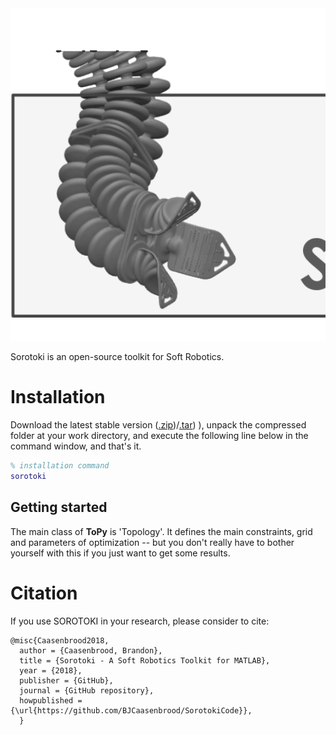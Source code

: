 <div align="center">
	<img src="./bin/src/softrobot.png" width="600">
</div>

Sorotoki is an open-source toolkit for Soft Robotics. 

# Installation
Download the latest stable version ([.zip](https://github.com/williamhunter/topy/wiki/Help))/[.tar](https://github.com/williamhunter/topy/wiki/Help)) ), unpack the compressed folder at your work directory, and execute the following line below in the command window, and that's it.
```matlab
% installation command
sorotoki
```

## Getting started
The main class of **ToPy** is 'Topology'. It defines the main constraints, grid and parameters of optimization -- but you don't really have to bother
yourself with this if you just want to get some results.


# Citation
If you use SOROTOKI in your research, please consider to cite:
```
@misc{Caasenbrood2018,
  author = {Caasenbrood, Brandon},
  title = {Sorotoki - A Soft Robotics Toolkit for MATLAB},
  year = {2018},
  publisher = {GitHub},
  journal = {GitHub repository},
  howpublished = {\url{https://github.com/BJCaasenbrood/SorotokiCode}},
  }
```
